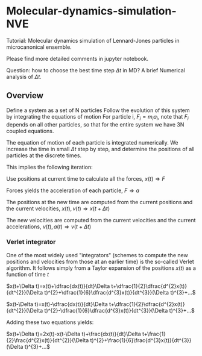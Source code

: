 # Molecular-dynamics-simulation-NVE
Tutorial: Molecular dynamics simulation of Lennard-Jones particles in microcanonical ensemble.

Please find more detailed comments in jupyter notebook.

Question: how to choose the best time step $\Delta t$ in MD? A brief Numerical analysis of $\Delta t$.


## Overview

Define a system as a set of N particles
Follow the evolution of this system by integrating the equations of motion
For particle i, $F_i=m_ia_i$, note that $F_i$ depends on all other particles, so that for the entire system we have 3N coupled equations.

The equation of motion of each particle is integrated numerically. We increase the time in small $\Delta t$ step by step, and determine the positions of all particles at the discrete times.

This implies the following iteration:

Use positions at current time to calculate all the forces, $x(t) \Rightarrow F$

Forces yields the acceleration of each particle, $F \Rightarrow a$

The positions at the new time are computed from the current positions and the current velocities, $x(t),v(t) \Rightarrow x(t+\Delta t)$

The new velocities are computed from the current velocities and the current accelerations, $v(t),a(t) \Rightarrow v(t+\Delta t)$

### Verlet integrator

One of the most widely used "integrators" (schemes to compute the new positions and velocities from those at an earlier time) is the so-called Verlet algorithm. It follows simply from a Taylor expansion of the positions $x(t)$ as a function of time $t$


$x(t+\Delta t)=x(t)+\dfrac{dx(t)}{dt}\Delta t+\dfrac{1}{2}\dfrac{d^{2}x(t)}{dt^{2}}(\Delta t)^{2}+\dfrac{1}{6}\dfrac{d^{3}x(t)}{dt^{3}}(\Delta t)^{3}+...$

$x(t-\Delta t)=x(t)-\dfrac{dx(t)}{dt}\Delta t+\dfrac{1}{2}\dfrac{d^{2}x(t)}{dt^{2}}(\Delta t)^{2}-\dfrac{1}{6}\dfrac{d^{3}x(t)}{dt^{3}}(\Delta t)^{3}+...$

Adding these two equations yields:

$x(t+\Delta t)=2x(t)-x(t-\Delta t)+\frac{dx(t)}{dt}\Delta t+\frac{1}{2}\frac{d^{2}x(t)}{dt^{2}}(\Delta t)^{2}+\frac{1}{6}\frac{d^{3}x(t)}{dt^{3}}(\Delta t)^{3}+...$

